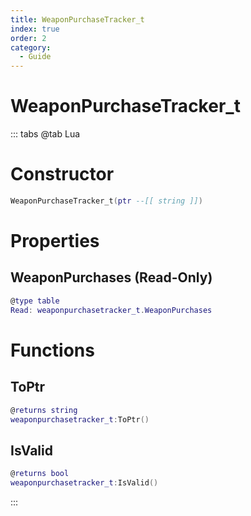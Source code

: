 ```yaml
---
title: WeaponPurchaseTracker_t
index: true
order: 2
category:
  - Guide
---
```


# WeaponPurchaseTracker_t

::: tabs
@tab Lua
# Constructor
```lua
WeaponPurchaseTracker_t(ptr --[[ string ]])
```
# Properties
## WeaponPurchases (Read-Only)
```lua
@type table
Read: weaponpurchasetracker_t.WeaponPurchases
```
# Functions
## ToPtr
```lua
@returns string
weaponpurchasetracker_t:ToPtr()
```
## IsValid
```lua
@returns bool
weaponpurchasetracker_t:IsValid()
```

:::